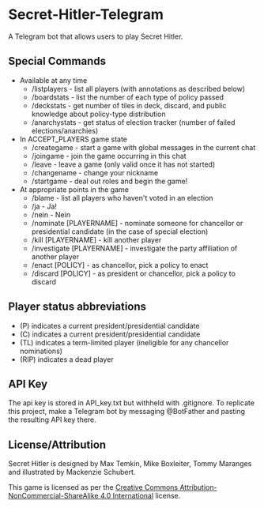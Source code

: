 Secret-Hitler-Telegram
===

A Telegram bot that allows users to play Secret Hitler.

## Special Commands

* Available at any time
  * /listplayers - list all players (with annotations as described below)
  * /boardstats - list the number of each type of policy passed
  * /deckstats - get number of tiles in deck, discard, and public knowledge about policy-type distribution
  * /anarchystats - get status of election tracker (number of failed elections/anarchies)
* In ACCEPT_PLAYERS game state
  * /creategame - start a game with global messages in the current chat
  * /joingame - join the game occurring in this chat
  * /leave - leave a game (only valid once it has not started)
  * /changename - change your nickname
  * /startgame - deal out roles and begin the game!
* At appropriate points in the game
  * /blame - list all players who haven't voted in an election
  * /ja - Ja!
  * /nein - Nein
  * /nominate [PLAYERNAME] - nominate someone for chancellor or presidential candidate (in the case of special election)
  * /kill [PLAYERNAME] - kill another player
  * /investigate [PLAYERNAME] - investigate the party affiliation of another player
  * /enact [POLICY] - as chancellor, pick a policy to enact
  * /discard [POLICY] - as president or chancellor, pick a policy to discard

## Player status abbreviations
* (P) indicates a current president/presidential candidate
* (C) indicates a current president/presidential candidate
* (TL) indicates a term-limited player (ineligible for any chancellor nominations)
* (RIP) indicates a dead player

## API Key

The api key is stored in API_key.txt but withheld with .gitignore. To replicate this project, make a Telegram bot by messaging \@BotFather and pasting the resulting API key there.

## License/Attribution

Secret Hitler is designed by Max Temkin, Mike Boxleiter, Tommy Maranges and
illustrated by Mackenzie Schubert.

This game is licensed as per the [Creative Commons Attribution-NonCommercial-ShareAlike 4.0 International](https://creativecommons.org/licenses/by-nc-sa/4.0/) license.
